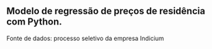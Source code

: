 ## Modelo de regressão de preços de residência com Python. 
Fonte de dados: processo seletivo da empresa Indicium
